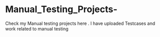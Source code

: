 # Manual_Testing_Projects-
Check my Manual testing projects here . I have uploaded Testcases and work related to manual testing 
